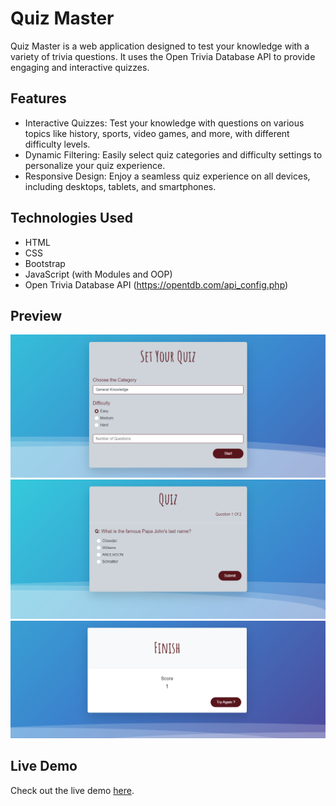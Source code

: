 # Quiz Master

Quiz Master is a web application designed to test your knowledge with a variety of trivia questions. It uses the Open Trivia Database API to provide engaging and interactive quizzes.

## Features

- Interactive Quizzes: Test your knowledge with questions on various topics like history, sports, video games, and more, with different difficulty levels.
- Dynamic Filtering: Easily select quiz categories and difficulty settings to personalize your quiz experience.
- Responsive Design: Enjoy a seamless quiz experience on all devices, including desktops, tablets, and smartphones.

## Technologies Used

- HTML
- CSS
- Bootstrap
- JavaScript (with Modules and OOP)
- Open Trivia Database API (https://opentdb.com/api_config.php)

## Preview

![Preview Image 1](preview/preview1.png)
![Preview Image 2](preview/preview2.png)
![Preview Image 3](preview/preview3.png)

## Live Demo

Check out the live demo [here]().

